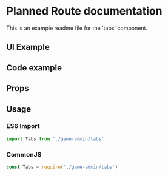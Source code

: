 # Planned Route documentation

This is an example readme file for the 'tabs' component.

## UI Example

<!-- STORY -->

## Code example

<!-- SOURCE -->

## Props

<!-- PROPS -->

## Usage

### ES6 Import
```js
import Tabs from './game-admin/tabs'
```

### CommonJS

```js
const Tabs = require('./game-admin/tabs')
